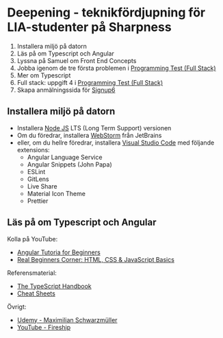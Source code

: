 # Deepening - teknikfördjupning för LIA-studenter på Sharpness

1. Installera miljö på datorn
2. Läs på om Typescript och Angular
3. Lyssna på Samuel om Front End Concepts
4. Jobba igenom de tre första problemen i [Programming Test (Full Stack)](https://github.com/sharpness-se/full-stack-test/blob/main/doc/ProgrammingTest.md)
5. Mer om Typescript
6. Full stack: uppgift 4 i [Programming Test (Full Stack)](https://github.com/sharpness-se/full-stack-test/blob/main/doc/ProgrammingTest.md#problem-4--dashboard-backend)
7. Skapa anmälningssida för [Signup6](https://github.com/sharpness-se/signup6)

## Installera miljö på datorn

* Installera [Node JS](https://nodejs.org/en/) LTS (Long Term Support) versionen
* Om du föredrar, installera [WebStorm](https://www.jetbrains.com/webstorm/) från JetBrains
* eller, om du hellre föredrar, installera [Visual Studio Code](https://code.visualstudio.com/) med följande extensions:
  * Angular Language Service
  * Angular Snippets (John Papa)
  * ESLint
  * GitLens
  * Live Share
  * Material Icon Theme
  * Prettier

## Läs på om Typescript och Angular

Kolla på YouTube:

* [Angular Tutoria for Beginners](https://youtu.be/htPYk6QxacQ)
* [Real Beginners Corner: HTML, CSS & JavaScript Basics](https://youtube.com/playlist?list=PL55RiY5tL51oJMqB1syVpXmQySoJsduFl)

Referensmaterial:

* [The TypeScript Handbook](https://www.typescriptlang.org/docs/handbook/intro.html)
* [Cheat Sheets](https://www.typescriptlang.org/cheatsheets)

Övrigt:

* [Udemy - Maximilian Schwarzmüller](https://www.udemy.com/user/maximilian-schwarzmuller/)
* [YouTube - Fireship](https://www.youtube.com/@Fireship)
